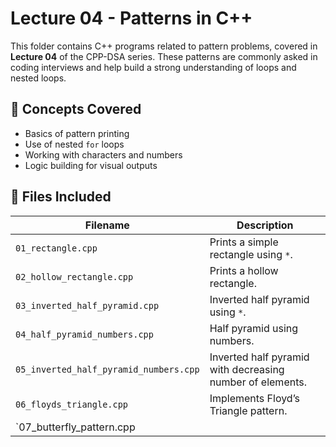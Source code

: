 # Lecture 04 - Patterns in C++

This folder contains C++ programs related to pattern problems, covered in **Lecture 04** of the CPP-DSA series. These patterns are commonly asked in coding interviews and help build a strong understanding of loops and nested loops.

## 🧠 Concepts Covered
- Basics of pattern printing
- Use of nested `for` loops
- Working with characters and numbers
- Logic building for visual outputs

## 📁 Files Included

| Filename | Description |
|----------|-------------|
| `01_rectangle.cpp` | Prints a simple rectangle using `*`. |
| `02_hollow_rectangle.cpp` | Prints a hollow rectangle. |
| `03_inverted_half_pyramid.cpp` | Inverted half pyramid using `*`. |
| `04_half_pyramid_numbers.cpp` | Half pyramid using numbers. |
| `05_inverted_half_pyramid_numbers.cpp` | Inverted half pyramid with decreasing number of elements. |
| `06_floyds_triangle.cpp` | Implements Floyd’s Triangle pattern. |
| `07_butterfly_pattern.cpp

